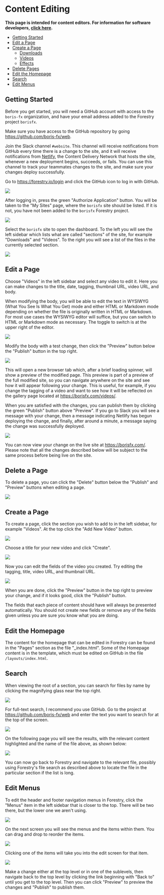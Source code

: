 # Content Editing

**This page is intended for content editors. For information for software developers, [click here](../developers).**

* [Getting Started](#getting-started)
* [Edit a Page](#edit-a-page)
* [Create a Page](#create-a-page)
  * [Downloads](#downloads)
  * [Videos](#videos)
  * [Effects](#effects)
* [Delete Pages](#delete-a-page)
* [Edit the Homepage](#edit-homepage)
* [Search](#search)
* [Edit Menus](#edit-menus)

## Getting Started

Before you get started, you will need a GitHub account with access to the `boris-fx` organization, and have your email address added to the Forestry project `borisfx`.

Make sure you have access to the GitHub repository by going https://github.com/boris-fx/web.

Join the Slack channel `#website`. This channel will receive notifications from GitHub every time there is a change to the site, and it will receive notifications from [Netlify](https://netlify.com/), the Content Delivery Network that hosts the site, whenever a new deployment begins, succeeds, or fails. You can use this channel to track your teammates changes to the site, and make sure your changes deploy successfully.

Go to https://forestry.io/login and click the GitHub icon to log in with GitHub.

![](files/login.png)

After logging in, press the green "Authorize Application" button. You will be taken to the "My Sites" page, where the `borisfx` site should be listed. If it is not, you have not been added to the `borisfx` Forestry project.

![](files/projects.png)

Select the `borisfx` site to open the dashboard. To the left you will see the left sidebar which lists what are called "sections" of the site, for example "Downloads" and "Videos". To the right you will see a list of the files in the currently selected section.

![](files/sidebar.png)

## Edit a Page

Choose "Videos" in the left sidebar and select any video to edit it. Here you can make changes to the title, date, tagging, thumbnail URL, video URL, and body.

When modifying the body, you will be able to edit the text in WYSIWYG (What You See Is What You Get) mode and either HTML or Markdown mode depending on whether the file is originally written in HTML or Markdown. For most use cases the WYSIWYG editor will suffice, but you can switch to HTML or Markdown mode as necessary. The toggle to switch is at the upper right of the editor.

![](files/wysiwyg.png)

Modify the body with a test change, then click the "Preview" button below the "Publish" button in the top right.

![](files/preview.png)

This will open a new browser tab which, after a brief loading spinner, will show a preview of the modified page. This preview is part of a preview of the full modified site, so you can navigate anywhere on the site and see how it will appear following your change. This is useful, for example, if you change the tagging of a video and want to see how it will be reflected on the gallery page located at https://borisfx.com/videos/.

When you are satisfied with the changes, you can publish them by clicking the green "Publish" button above "Preview". If you go to Slack you will see a message with your change, then a message indicating Netlify has begun deploying the change, and finally, after around a minute, a message saying the change was successfully deployed.

![](files/slack.png)

You can now view your change on the live site at https://borisfx.com/. Please note that all the changes described below will be subject to the same process before being live on the site.

## Delete a Page

To delete a page, you can click the "Delete" button below the "Publish" and "Preview" buttons when editing a page.

![](files/delete.png)

## Create a Page

To create a page, click the section you wish to add to in the left sidebar, for example "Videos". At the top click the "Add New Video" button.

![](files/create-add.png)

Choose a title for your new video and click "Create".

![](files/create-title.png)

Now you can edit the fields of the video you created. Try editing the tagging, title, video URL, and thumbnail URL.

![](files/create-fields.png)

When you are done, click the "Preview" button in the top right to preview your change, and if it looks good, click the "Publish" button.

The fields that each piece of content should have will always be presented automatically. You should not create new fields or remove any of the fields given unless you are sure you know what you are doing.

## Edit the Homepage

The content for the homepage that can be edited in Forestry can be found in the "Pages" section as the file "_index.html". Some of the Homepage content is in the template, which must be edited on GitHub in the file `/layouts/index.html`.

## Search

When viewing the root of a section, you can search for files by name by clicking the magnifying glass near the top right.

![](files/search-forestry.png)

For full-text search, I recommend you use GitHub. Go to the project at https://github.com/boris-fx/web and enter the text you want to search for at the top of the screen.

![](files/search-github-1.png)

On the following page you will see the results, with the relevant content highlighted and the name of the file above, as shown below:

![](files/search-github-2.png)

You can now go back to Forestry and navigate to the relevant file, possibly using Forestry's file search as described above to locate the file in the particular section if the list is long.

## Edit Menus

To edit the header and footer navigation menus in Forestry, click the "Menus" item in the left sidebar that is closer to the top. There will be two there, but the lower one we aren't using.

![](files/menus-1.png)

On the next screen you will see the menus and the items within them. You can drag and drop to reorder the items.

![](files/menus-2.png)

Clicking one of the items will take you into the edit screen for that item.

![](files/menus-3.png)

Make a change either at the top level or in one of the sublevels, then navigate back to the top level by clicking the link beginning with "Back to" until you get to the top level. Then you can click "Preview" to preview the changes and "Publish" to publish them.
